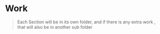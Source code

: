 # Work

> Each Section will be in its own folder, and if there is any extra work , that will also be in another sub folder